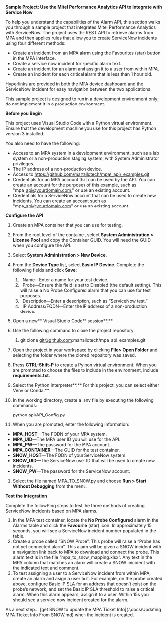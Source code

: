 **Sample Project: Use the Mitel Performance Analytics API to Integrate with Service Now**

To help you understand the capabilities of the Alarm API, this section walks you through a sample project that integrates Mitel Performance Analytics with ServiceNow. The project uses the REST API to retrieve alarms from MPA and then applies rules that allow you to create ServiceNow incidents using four different methods:

- Create an incident from an MPA alarm using the Favourites (star) button in the MPA interface.
- Create a service now incident for specific alarm text.
- Create an incident for an alarm and assign it to a user from within MPA.
- Create an incident for each critical alarm that is less than 1 hour old.

Hyperlinks are provided in both the MPA device dashboard and the ServiceNow incident for easy navigation between the two applications. 

This sample project is designed to run in a development environment only; do not implement it in a production environment.

**Before you Begin**

This project uses Visual Studio Code with a Python virtual environment. Ensure that the development machine you use for this project has Python version 3 installed. 

You also need to have the following:

- Access to an MPA system in a development environment, such as a lab system or a non-production staging system, with System Administrator privileges.
- The IP address of a non-production device.
- Access to  https://github.com/martellotech/mpa\_api\_examples.git
- Credentials for an MPA account that can be used by the API. You can create an account for the purposes of this example, such as "mpa\_api@yourdomain.com," or use an existing account.
- Credentials for a ServiceNow account that can be used to create new incidents. You can create an account such as "mpa\_api@yourdomain.com" or use an existing account.

**Configure the API**

1. Create an MPA container that you can use for testing.
1. From the root level of the container, select **System Administration > License Pool** and copy the Container GUID. You will need the GUID when you configure the API.
1. Select **System Administration > New Device**.
1. From the **Device Type** list, select **Basic IP Device**. Complete the following fields and click **Save**:
   1. ` `Name—Enter a name for your test device.  
   1. ` `Probe—Ensure this field is set to Disabled (the default setting). This will raise a No Probe Configured alarm that you can use for test purposes. 
   1. ` `Description—Enter a description, such as “ServiceNow test.” 
   1. ` `IP Address/FQDN—Enter the IP address of a non-production device.
1. Open a new** Visual Studio Code** session**.** 
1. Use the following command to clone the project repository:
   1. git clone git@github.com:martellotech/mpa\_api\_examples.git
1. Open the project in your workspace by clicking **File> Open Folder** and selecting the folder where the cloned repository was saved.
1. Press **CTRL-Shift-P** to create a Python virtual environment. When you are prompted to choose the files to include in the environment, include **requirements.txt**.
1. Select the Python Interpreter**.** For this project, you can select either Venv or Conda.** 
1. In the working directory, create a .env file by executing the following commands:

   python api/API\_Config.py

1. When you are prompted, enter the following information:
- **MPA\_HOST**—The FQDN of your MPA system.
- **MPA\_UID**—The MPA user ID you will use for the API. 
- **MPA\_PW**—The password for the MPA account.
- **MPA\_CONTAINER**—The GUID for the test container.
- **SNOW\_HOST**—The FQDN of your ServiceNow system.
- **SNOW\_UID**—The ServiceNow user ID that will be used to create new incidents.
- **SNOW\_PW**—The password for the ServiceNow account.

1. Select the file named MPA\_TO\_SNOW.py and choose **Run > Start Without Debugging** from the menu.

**Test the Integration**

Complete the followPing steps to test the three methods of creating ServiceNow incidents based on MPA alarms.

1. In the MPA test container, locate the **No Probe Configured** alarm in the Alarms table and click the **Favourite** (star) icon. In approximately 15 seconds, you will see a ServiceNow incident number populated in the table.
1. Create a probe called “SNOW Probe”.   This probe will raise a “Probe has not yet connected alarm”.   This alarm will be given a SNOW incident with a navigation link back to MPA to download and connect the probe.  This alarm text is in the file “mpa\_to\_snow\_mapping.xlsx”.   Any text in the MPA column that matches an alarm will create a SNOW inicident with the indicated text and comment.
1. To test assigning a user to a ServiceNow incident from within MPA, create an alarm and asign a user to it.   For example, on the probe created above, configure Basic IP SLA for an address that doesn’t exist on the probe’s network, and set the Basic IP SLA threshold to raise a critical alarm.   When this alarm appears, assign it to a user.   Within 15s you should see a service now incident created for the alarm.

As a next step... [get SNOW to update the MPA Ticket Info](.\docs\Updating MPA Ticket Info From SNOW.md) when the incident is created.
